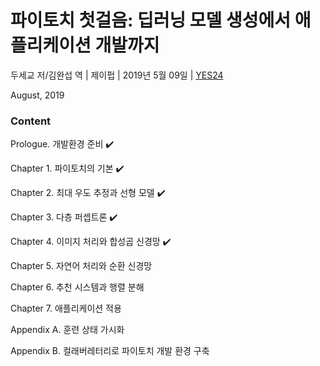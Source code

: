 # 파이토치 첫걸음: 딥러닝 모델 생성에서 애플리케이션 개발까지

두세교 저/김완섭 역 | 제이펍 | 2019년 5월 09일 | [YES24](http://www.yes24.com/Product/Goods/72307730)

August, 2019

### Content
Prologue. 개발환경 준비 :heavy_check_mark:

Chapter 1. 파이토치의 기본 :heavy_check_mark:

Chapter 2. 최대 우도 추정과 선형 모델 :heavy_check_mark:

Chapter 3. 다층 퍼셉트론 :heavy_check_mark:

Chapter 4. 이미지 처리와 합성곱 신경망 :heavy_check_mark:

Chapter 5. 자연어 처리와 순환 신경망

Chapter 6. 추천 시스템과 행렬 분해

Chapter 7. 애플리케이션 적용

Appendix A. 훈련 상태 가시화

Appendix B. 컬래버레터리로 파이토치 개발 환경 구축
